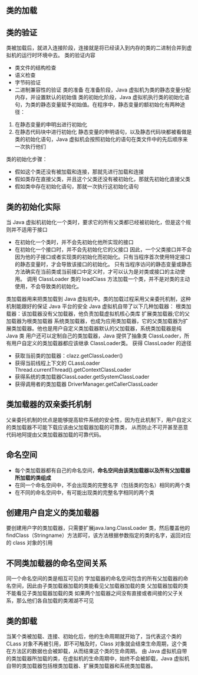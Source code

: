 ## 类的加载
## 类的验证
类被加载后，就进入连接阶段，连接就是将已经读入到内存的类的二进制合并到虚拟机的运行时环境中去。
类的验证内容
* 类文件的结构检查
* 语义检查
* 字节码验证
* 二进制兼容性的验证
类的准备
在准备阶段，Java 虚拟机为类的静态变量分配内存，并设置默认的初始值
类的初始化阶段，Java 虚拟机执行类的初始化语句，为类的静态变量赋予初始值。在程序中，静态变量的额初始化有两种途径：
1. 在静态变量的申明出进行初始化
2. 在静态代码块中进行初始化
静态变量的申明语句，以及静态代码块都被看做是类的初始化语句，Java 虚拟机会按照初始化的语句在类文件中的先后顺序来一次执行他们

类的初始化步骤：
* 假如这个类还没有被加载和连接，那就先进行加载和连接
* 假如类存在直接父类，并且这个父类还没有被初始化，那就先初始化直接父类
* 假如类中存在初始化语句，那就一次执行这初始化语句

## 类的初始化实际
当 Java 虚拟机初始化一个类时，要求它的所有父类都已经被初始化，但是这个规则并不适用于接口
* 在初始化一个类时，并不会先初始化他所实现的接口
* 在初始化一个接口时，并不会先初始化它的父接口
因此，一个父类接口并不会因为他的子接口或者实现类的初始化而初始化。只有当程序首次使用特定接口的静态变量时，才会导致该接口的初始化。
只有当程序访问的静态变量或静态方法确实在当前类或当前接口中定义时，才可以认为是对类或接口的主动使用。
调用 ClassLoader 类的 loadClass 方法加载一个类，并不是对类的主动使用，不会导致类的初始化。

类加载器用来把类加载到 Java 虚拟机中。类的加载过程采用父亲委托机制，这种机制能跟好的保证 Java 平台的安全
Java 虚拟机自带了以下几种加载器：
根类加载器：该加载器没有父加载器，他负责加载虚拟机核心类库
扩展类加载器;它的父加载器为根类加载器
系统类加载器，也成为应用类加载器，它的父类加载器为扩展类加载器。他也是用户自定义类加载器默认的父加载器，系统类加载器是纯 Java 类
用户还可以定制自己的类加载器，Java 提供了抽象类 ClassLoader，所有用户自定义的类加载器都应该继承 ClassLoader类。
获得 ClassLoader 的途径
* 获取当前类的加载器：clazz.getClassLoader()
* 获得当前线程上下文的 CLassLoader
Thread.currentThread().getContextClassLoader
* 获得系统的类加载器ClassLoader.getSystemClassLoader
* 获得调用者的类加载器 DriverManager.getCallerClassLoader

## 类加载器的双亲委托机制
父亲委托机制的优点是能够提高软件系统的安全性，因为在此机制下，用户自定义的类加载器不可能下载应该由父加载器加载的可靠类， 从而防止不可开甚至恶意代码地阿提由父类加载器加载的可靠代码。

## 命名空间
* 每个类加载器都有自己的命名空间，**命名空间由该类加载器以及所有父加载器所加载的类组成**
* 在同一个命名空间中，不会出现类的完整名字（包括类的包名）相同的两个类
* 在不同的命名空间中，有可能出现类的完整名字相同的两个类

## 创建用户自定义的类加载器
要创建用户字的类加载器，只需要扩展java.lang.ClassLoader 类，然后覆盖他的 findClass（Stringname）方法即可，该方法根据参数指定的类的名字，返回对应的 class 对象的引用

## 不同类加载器的命名空间关系
同一个命名空间的类是相互可见的
字加载器的命名空间包含的所有父加载器的命名空间，因此由子类加载器加载的类能看见父加载器加载的类
父加载器加载的类不能看见子类加载器加载的类
如果两个加载器之间没有直接或者间接的父子关系，那么他们各自加载的类湘湖不可见

## 类的卸载
当某个类被加载、连接、初始化后，他的生命周期就开始了，当代表这个类的 CLass 对象不再被引用，即不可触及时，Class 对象就会结束生命周期，这个类在方法区的数据也会被卸载，从而结束这个类的生命周期。
由 Java 虚拟机自带的类加载器所加载的类，在虚拟机的生命周期中，始终不会被卸载，Java 虚拟机自带的类加载器包括根类加载器、扩展类加载器和系统类加载器。







































 